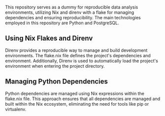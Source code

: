 This repository serves as a dummy for reproducible data analysis environments, utilizing Nix and direnv with a flake for managing dependencies and ensuring reproducibility. The main technologies employed in this repository are Python and PostgreSQL.

## Using Nix Flakes and Direnv
Direnv provides a reproducible way to manage and build development environments. The flake.nix file defines the project's dependencies and environment. Additionally, Direnv is used to automatically load the project's environment when entering the project directory.

## Managing Python Dependencies
Python dependencies are managed using Nix expressions within the flake.nix file. This approach ensures that all dependencies are managed and built within the Nix ecosystem, eliminating the need for tools like pip or virtualenv.
